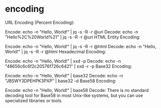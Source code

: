 # encoding

URL Encoding (Percent Encoding):

Encode: echo -n "Hello, World!" | jq -s -R -r @uri
Decode: echo -n "Hello%2C%20World%21" | jq -s -R -r @uri
HTML Entity Encoding:

Encode: echo -n "Hello, World!" | jq -s -R -r @html
Decode: echo -n "Hello, World&#33;" | jq -s -R -r @html
Hexadecimal Encoding:

Encode: echo -n "Hello, World!" | xxd -p
Decode: echo -n "48656c6c6f2c20576f726c6421" | xxd -r -p
Base32 Encoding:

Encode: echo -n "Hello, World!" | base32
Decode: echo -n "JBSWY3DPEHPK3PXP" | base32 -d
Base58 Encoding:

Encode: echo -n "Hello, World!" | base58
Decode: There is no standard decoding tool for Base58 in most Unix-like systems, but you can use specialized libraries or tools.
